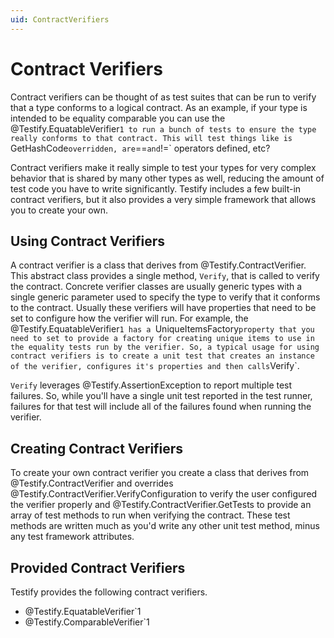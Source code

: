 ```yaml
---
uid: ContractVerifiers
---
```


# Contract Verifiers

Contract verifiers can be thought of as test suites that can be run to verify that a type conforms to a logical contract. As an example, if your type is intended to be equality comparable you can use the @Testify.EquatableVerifier`1 to run a bunch of tests to ensure the type really conforms to that contract. This will test things like is `GetHashCode` overridden, are `==` and `!=` operators defined, etc?

Contract verifiers make it really simple to test your types for very complex behavior that is shared by many other types as well, reducing the amount of test code you have to write significantly. Testify includes a few built-in contract verifiers, but it also provides a very simple framework that allows you to create your own.

## Using Contract Verifiers

A contract verifier is a class that derives from @Testify.ContractVerifier. This abstract class provides a single method, `Verify`, that is called to verify the contract. Concrete verifier classes are usually generic types with a single generic parameter used to specify the type to verify that it conforms to the contract. Usually these verifiers will have properties that need to be set to configure how the verifier will run. For example, the @Testify.EquatableVerifier`1 has a `UniqueItemsFactory` property that you need to set to provide a factory for creating unique items to use in the equality tests run by the verifier. So, a typical usage for using contract verifiers is to create a unit test that creates an instance of the verifier, configures it's properties and then calls `Verify`.

`Verify` leverages @Testify.AssertionException to report multiple test failures. So, while you'll have a single unit test reported in the test runner, failures for that test will include all of the failures found when running the verifier.

## Creating Contract Verifiers

To create your own contract verifier you create a class that derives from @Testify.ContractVerifier and overrides @Testify.ContractVerifier.VerifyConfiguration to verify the user configured the verifier properly and @Testify.ContractVerifier.GetTests to provide an array of test methods to run when verifying the contract. These test methods are written much as you'd write any other unit test method, minus any test framework attributes.

## Provided Contract Verifiers

Testify provides the following contract verifiers.

* @Testify.EquatableVerifier`1
* @Testify.ComparableVerifier`1
